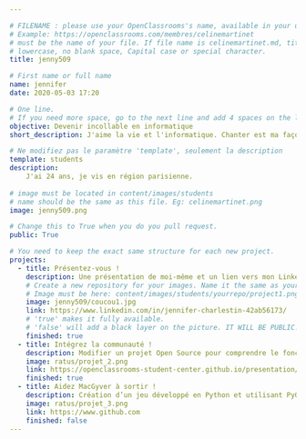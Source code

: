 ```yaml
---

# FILENAME : please use your OpenClassrooms's name, available in your url.
# Example: https://openclassrooms.com/membres/celinemartinet
# must be the name of your file. If file name is celinemartinet.md, title is celinemartinet.
# lowercase, no blank space, Capital case or special character.
title: jenny509

# First name or full name
name: jennifer
date: 2020-05-03 17:20

# One line.
# If you need more space, go to the next line and add 4 spaces on the left, as in 'description'.
objective: Devenir incollable en informatique
short_description: J'aime la vie et l'informatique. Chanter est ma façon de m'exprimer, cuisiner est ma passion.

# Ne modifiez pas le paramètre 'template', seulement la description
template: students
description: 
    J'ai 24 ans, je vis en région parisienne.
    
# image must be located in content/images/students
# name should be the same as this file. Eg: celinemartinet.png
image: jenny509.png

# Change this to True when you do you pull request.
public: True

# You need to keep the exact same structure for each new project.
projects:
  - title: Présentez-vous !
    description: Une présentation de moi-même et un lien vers mon LinkedIn.
    # Create a new repository for your images. Name it the same as your nickname and profile picture.
    # Image must be here: content/images/students/yourrepo/project1.png
    image: jenny509/coucou1.jpg
    link: https://www.linkedin.com/in/jennifer-charlestin-42ab56173/
    # 'true' makes it fully available.
    # 'false' will add a black layer on the picture. IT WILL BE PUBLIC!
    finished: true
  - title: Intégrez la communauté !
    description: Modifier un projet Open Source pour comprendre le fonctionnement de Git, de Github et des pull requests. 
    image: ratus/projet_2.png
    link: https://openclassrooms-student-center.github.io/presentation/students/ratus.html
    finished: true
  - title: Aidez MacGyver à sortir !
    description: Création d’un jeu développé en Python et utilisant PyGame.
    image: ratus/projet_3.png
    link: https://www.github.com
    finished: false
---
```

